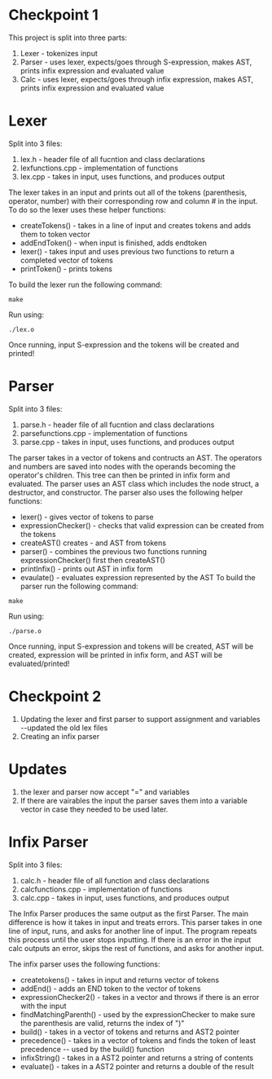 # Checkpoint 1

This project is split into three parts:
1. Lexer - tokenizes input
2. Parser - uses lexer, expects/goes through S-expression, makes AST, prints infix expression and evaluated value
3. Calc - uses lexer, expects/goes through infix expression, makes AST, prints infix expression and evaluated value
   
# Lexer 
Split into 3 files:
1. lex.h - header file of all fucntion and class declarations
2. lexfunctions.cpp - implementation of functions
3. lex.cpp - takes in input, uses functions, and produces output

The lexer takes in an input and prints out all of the tokens (parenthesis, operator, number) with their corresponding row and column # in the input. To do so the lexer uses these helper functions:
- createTokens() - takes in a line of input and creates tokens and adds them to token vector
- addEndToken() - when input is finished, adds endtoken
- lexer() - takes input and uses previous two functions to return a completed vector of tokens
- printToken() - prints tokens

To build the lexer run the following command:
```
make
```
Run using:
```
./lex.o
```
Once running, input S-expression and the tokens will be created and printed!


# Parser 
Split into 3 files: 
1. parse.h - header file of all fucntion and class declarations
2. parsefunctions.cpp - implementation of functions
3. parse.cpp - takes in input, uses functions, and produces output
   
The parser takes in a vector of tokens and contructs an AST. The operators and numbers are saved into nodes with the operands becoming the operator's children. This tree can then be printed in infix form and evaluated. The parser uses an AST class which includes the node struct, a destructor, and constructor. The parser also uses the following helper functions:

- lexer() - gives vector of tokens to parse
- expressionChecker() - checks that valid expression can be created from the tokens
- createAST() creates - and AST from tokens
- parser() - combines the previous two functions running expressionChecker() first then createAST()
- printInfix() - prints out AST in infix form
- evaulate() - evaluates expression represented by the AST
To build the parser run the following command:
```
make
```
Run using:
```
./parse.o
```
Once running, input S-expression and tokens will be created, AST will be created, expression will be printed in infix form, and AST will be evaluated/printed!

# Checkpoint 2 
1. Updating the lexer and first parser to support assignment and variables --updated the old lex files
2. Creating an infix parser

# Updates 
1. the lexer and parser now accept "=" and variables
2. If there are vairables the input the parser saves them into a variable vector in case they needed to be used later.

# Infix Parser
Split into 3 files:
1. calc.h - header file of all function and class declarations
2. calcfunctions.cpp - implementation of functions
3. calc.cpp - takes in input, uses functions, and produces output

The Infix Parser produces the same output as the first Parser. The main difference is how it takes in input and treats errors. This parser takes in one line of input, runs, and asks for another line of input. The program repeats this process until the user stops inputting. If there is an error in the input calc outputs an error, skips the rest of functions, and asks for another input. 

The infix parser uses the following functions:
- createtokens() - takes in input and returns vector of tokens
- addEnd() - adds an END token to the vector of tokens
- expressionChecker2() - takes in a vector and throws if there is an error with the input
- findMatchingParenth() - used by the expressionChecker to make sure the parenthesis are valid, returns the index of ")"
- build() - takes in a vector of tokens and returns and AST2 pointer
- precedence() - takes in a vector of tokens and finds the token of least precedence -- used by the build() function
- infixString() - takes in a AST2 pointer and returns a string of contents
- evaluate() - takes in a AST2 pointer and returns a double of the result



